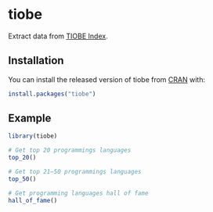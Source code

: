 
# tiobe

<!-- badges: start -->
<!-- badges: end -->

Extract data from [TIOBE Index](https://www.tiobe.com/tiobe-index/).

## Installation

You can install the released version of tiobe from [CRAN](https://CRAN.R-project.org) with:

``` r
install.packages("tiobe")
```

## Example

``` r
library(tiobe)

# Get top 20 programmings languages
top_20()

# Get top 21—50 programmings languages
top_50()

# Get programming languages hall of fame
hall_of_fame()
```

